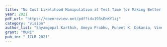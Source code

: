 ```yaml
---
title: "No Cost Likelihood Manipulation at Test Time for Making Better Mistakes in Deep Networks"
year: 2021
pdf_url: "https://openreview.net/pdf?id=193sEnKY1ij"
category: "vision"
author_list: "Shyamgopal Karthik, Ameya Prabhu, Puneet K. Dokania, Vineet Gandhi"
grant: "MURI"
pub_in: " ICLR 2021"
---
```

